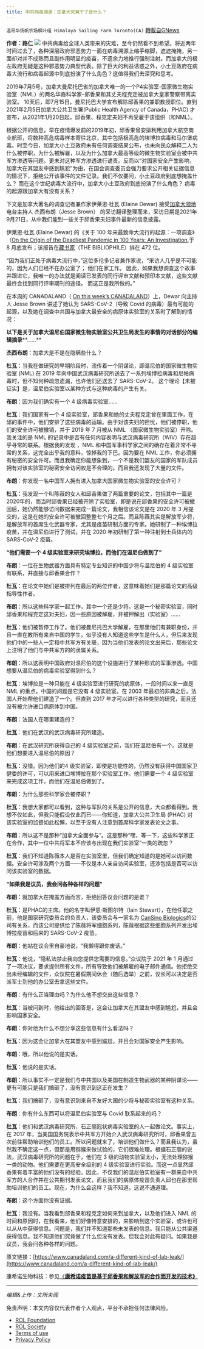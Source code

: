 ```yaml
---
title: 中共病毒溯源：加拿大究竟干了些什么？
---
```

`温哥华扬帆农场枫叶组 Himalaya Sailing Farm Toronto(CA)` [轉載自GNews](https://gnews.org/zh-hans/1709626/)

**作者：路仁**
![](https://assets.gnews.org/wp-content/uploads/2021/11/Qiu1-400x225-1.jpeg)
中共病毒给全球人类带来的灾难，至今仍然看不到希望。将近两年时间过去了，各种深层政府邪恶势力一面在病毒溯源上缩手缩脚，遮遮掩掩，另一面却对并不成熟而且副作用明显的疫苗，不遗余力地推行强制注射。而加拿大的极左政府无疑是这种邪恶势力典型代表。除了巨大的利益诱惑之外，小土豆政府在病毒大流行和病毒起源中到底扮演了什么角色？这值得我们去深究和思考。

2019年7月5号，加拿大曼尼托巴省的加拿大唯一的一个P4实验室-国家微生物实验室（NML）的两名华裔科学家–邱香果和其丈夫程克定被加拿大皇家警察带离实验室。 10天后，即7月15日，曼尼托巴大学宣布解除邱香果的兼职教授职位。直到2021年2月5日加拿大公共卫生署(Public Health Agency of Canada，PHAC) 才宣布，从2021年1月20日起，邱香果、程克定夫妇不再受雇于该组织（和NML）。

根据公开的信息，早在疫情爆发前的2019年初，邱香果曾安排利用加拿大航空商业航班，将数种高危病毒样本寄往北京，其中包括极高危的埃博拉病毒和马尔堡病毒。时至今日，加拿大小土豆政府未有任何调查结果公布，也未向民众解释二人为什么被停职，为什么被解雇，以及为什么加拿大最高等级的微生物实验室会被中共军方渗透等问题。更未对这种军方渗透进行谴责。反而以“对国家安全产生影响，加拿大在其盟友中感到尴尬”为由，在国会调查委员会强力要求公开相关证据信息的情况下，拒绝公开该事件的文件记录。我们不仅要问，小土豆政府到底想掩盖什么？ 而在这个世纪病毒大流行中，加拿大小土豆政府到底扮演了什么角色？ 病毒的起源跟加拿大有没有关系？

下文是加拿大著名的调查记者兼作家伊莱恩·杜瓦 (Elaine Dewar) 接受[加拿大领地](https://www.canadaland.com/a-different-kind-of-lab-leak/)电台主持人 杰西布朗（Jesse Brown） 的采访翻译整理而来，采访日期是2021年9月21日，从中我们能到一些关于邱香果夫妇事件最新的信息披露。

伊莱恩·杜瓦 (Elaine Dewar) 的《关于 100 年来最致命大流行的起源：一项调查》（[On the Origin of the Deadliest Pandemic in 100 Years: An Investigation](http://biblioasis.com/shop/new-release/on-the-origin-of-the-worst-pandemic-in-100-years/),于 8 月底发布；该报告在[藏书家](http://biblioasis.com/shop/new-release/on-the-origin-of-the-worst-pandemic-in-100-years/)（THE BIBLIOPHILE）排在 472 位。

“因为我们正处于病毒大流行中，”这位多伦多记者兼作家说，“采访人几乎是不可能的，因为人们已经不在办公室了； 他们在家工作。 因此，如果我想调查这个故事并跟进它，我唯一的办法就是阅读已发表的同行评审文献和预印本文献，这些文献最终会找到同行评审期刊的途径。 而这正是我所做的。”

在本周的 CANADALAND（ [On this week’s CANADALAND](https://www.canadaland.com/podcast/715-mommy-where-does-covid-come-from/)）上，Dewar 向主持人 Jesse Brown 讲述了她认为 SARS-CoV-2（导致 Covid 的病毒）最有可能的起源，以及她在调查中共国与加拿大最安全的病原体实验室的关系时了解到的情况：

**以下是关于加拿大温尼伯国家微生物实验室公共卫生局发生的事情的对话部分的编辑摘录****……**

**杰西布朗**：加拿大是不是在隐瞒些什么？

**杜瓦**：当我在做研究的早期阶段时，流传着一个阴谋论，即温尼伯的国家微生物实验室 (NML) 在 2019 年向中国武汉病毒研究所送去了一系列埃博拉病毒和尼帕病毒时，但不知何种疏忽遗漏，也许他们还送去了 SARS-CoV-2。 这个理论【未被证实】是，温尼伯实验室以某种方式与这种病毒的产生有关。

**布朗**：因为我们确实有一个 4 级病毒实验室……

**杜瓦**：我们国家有一个 4 级实验室，邱香果和她的丈夫程克定曾在里面工作，在邱的事件中，他们安排了这些病毒的运输。由于对该夫妇的担忧，他们被停职，他们的安全许可被撤销，并于 2019 年 7 月被从 NML （国家微生物实验室）开除。我关注的是 NML 的记录中是否有任何内容表明与武汉病毒研究所（WIV）存在超乎寻常的联系。根据我的发现 ，NML 和中国军事科学家之间的确存在着非常不寻常的关系，这完全出乎我的意料，惊掉我的下巴。因为要在 NML 工作，你必须拥有秘密的安全许可。而且我确定你能想象到，一个不是我们盟友的国家的军队成员拥有对该实验室的秘密安全访问权是不合理的。而且我还发现了大量的文件。

**布朗**：你发现一名中国军人拥有进入加拿大国家微生物实验室的安全许可？

**杜瓦**：我发现一个叫陈薇的女人和邱香果做了两篇重要的论文，包括其中一篇是2020年的，而当时邱香果已经被开除了实验室，即是说在邱香果的安全许可被撤回后，她仍然能够访问数据来完成一篇论文，我相信该论文是在 2020 年 3 月提交的，这是在她的安全许可被撤回整整七个月之后。而且陈薇其实是解放军少将，是解放军的首席生化武器专家，尤其是疫苗研制方面的专家。她研制了一种埃博拉疫苗，并在温尼伯进行了测试，并在 2020 年初研制了第一种注射到士兵体内的 SARS-CoV-2 疫苗。

**“****他们需要一个**** 4 ****级实验室来研究埃博拉，而他们在温尼伯做到了****”**

**布朗**：一位在生物武器方面具有特定专业知识的中国少将与温尼伯的 4 级实验室有联系，并直接与邱香果合作？

**杜瓦**：在论文中她们是被排列在最后的两位作者，这意味着她们是那篇论文的高级指导性作者。

**布朗**：所以这些科学家一起工作，其中一个还是少将。这是一个秘密实验室，同时邱香果和程克定这对夫妇，因一些原因被解雇，并被押解出（实验室）……

**杜瓦**：他们被暂停工作了。他们被曼尼托巴大学解雇，在那里他们有兼职身份，并且一直在教所有来自中国的学生。似乎没有人知道这些学生是什么人，但后来发现他们中的一些人一定和中共军方有关联，因为当他们发表的论文出来后，那些论文上注明了他们与中共军方的的隶属关系。

**布朗**：所以这表明中国政府对温尼伯的这个设施进行了某种形式的军事渗透。中国想要从温尼伯的病毒实验室得到什么？

**杜瓦**：埃博拉是一种只能在 4 级实验室进行研究的病原体，一段时间以来一直是 NML 的重点。中国的问题是它没有 4 级实验室。在 2003 年最初的非典之后，法国人开始帮他们建造了一个。但直到 2017 年才可以进行各种类型的研究，而且还没有被允许进口病原体到中国。

**布朗**：法国人在哪里建造的？

**杜瓦**：他们在武汉的武汉病毒研究所建造。

**布朗**：在武汉研究所获得自己的 4 级实验室之前，我们在温尼伯有一个。这就是他们想要进入温尼伯的原因？

**杜瓦**：没错。因为他们的4 级实验室，即使是功能性的，仍然没有获得中国国家卫健委的许可，可以用来进口埃博拉在那个实验室工作。他们需要一个 4 级实验室来完成这项工作，而他们在温尼伯做到了。

**布朗**：为什么那些科学家会被停职？

**杜瓦**：我想大家都可以看到，这种与军队的关系是公开的信息，大众都看得到。我想不仅如此，但我只能假设仅此而已——你知道，加拿大公共卫生局 (PHAC) 对该实验室的监督如此松懈，以至于没有人注意到首席科学家发表论文之事。

**布朗**：所以这不是那种“加拿大全面参与”。这是那种“嘿，等一下，这些科学家正在合作，其中一位中共将军本不应该与出现在我们实验室”一类的疏忽？

**杜瓦**：我们不知道陈薇本人是否在实验室里，但我们确定知道的是她可以访问数据。安全许可涉及两个方面——不仅是本人亲自访问实验室，还涉包括是否可以访问该实验室的数据。

**“****如果我是议员，我会问各种各样的问题****”**

**布朗**：就加拿大在掩盖方面而言，拒绝回答议会问题的是谁？

**杜瓦**：是PHAC的主席。他的名字叫伊恩·斯图尔特（Iain Stewart），在他任职之前，他是国家研究委员会的负责人，该委员会与一家名为 [CanSino Biologics](http://www.cansinotech.com.cn/)的公司有关系，而该公司提供给了陈薇将军细胞系列，陈薇根据这些细胞系列开发出埃博拉疫苗和后来的 SARS-CoV-2 疫苗。

**布朗**：他站在议会里自豪地说，“我懒得跟你废话。”

**杜瓦**：他说，“隐私法禁止我向您提供您需要的信息。”众议院于 2021 年 1 月通过了一项决议，要求提供所有文件，所有导致他们被解雇的电子邮件通信。他拒绝交出未经编辑的文件，众议院在暑假期间休会（随后选举）之前，议长可以决定是否派军士到他的办公室去拿这些文件。

**布朗**：有什么正当理由吗？为什么他不想交出这些信息？

**杜瓦**：当被问到时，他给出的回答是，这会让加拿大在其盟友中感到尴尬，并且会影响国家安全。

**布朗**：你对他为什么不想分享这些信息有什么看法吗？

**杜瓦**：因为这会让加拿大在其盟友中感到尴尬，并且会对国家安全产生影响。

**布朗**：哦，所以他说的是实话。

**杜瓦**：他说的是实话。

**布朗**：所以事实不一定是我们与中共国以及美国在制造生物武器的某种阴谋论——更有可能只是我们搞砸了，没有意识到这正在发生？

**杜瓦**：我们搞砸了，没有意识到来自不友好大国的少将与秘密实验室有这种关系。

**布朗**：你有什么东西可以将温尼伯实验室与 Covid 联系起来的吗？

**杜瓦**：他们和武汉病毒研究所，石正丽冠状病毒实验室的人一起做论文。事实上，在 2017 年，当美国国务院表示中共军方开始介入武汉病毒研究所时，邱香果曾五次前往帮助培训他们的员工。所以问题就来了，培训他们做什么？而且我认为，虽然我不确定这一点，但那是用猕猴来做试验的，它们很难处理。根据石正丽的说法，武汉病毒研究所的问题在于，他们在 3 级的动物实验室太小，无法处理猕猴一类的动物。他们需要在更高安全级别的 4 级实验室进行实验。而这一点显然邱香果有着丰富的他们没有的经验。因此，不仅我们的温尼伯实验室有一群来自中共军方的人合作并在公共期刊发表论文，而且我们的病原体疫苗负责人邱也在那里帮助培训他们的员工。现在，为什么会这样？我不知道。这说不通道理。

**布朗**：这个方面你没有证据。

**杜瓦**：我没有。当我看到邱香果和程克定如何来到加拿大，以及他们进入 NML 的时间和原因时，在我看来，他们好像特意安排的，来影响到这个实验室，或许也可以从从中获得信息。问题是，我们并不知道那些未发表的信息。我只能从公共渠道获得信息。我不知道他们究竟做了什么但没有发表。但我会对此有疑问。如果我是议员，我会问各种各样的问题。

原文链接：[https://www.canadaland.com/a-different-kind-of-lab-leak/](https://www.canadaland.com/a-different-kind-of-lab-leak/)

康希诺生物科技：参见[《**康希诺疫苗是基于邱香果和解放军的合作而开发的技术》**](https://gnews.org/zh-hans/1543268/)

* * *

*编辑&上传：文所未闻*

 

免责声明：本文内容仅代表作者个人观点，平台不承担任何法律风险。

- [ROL Foundation](https://rolfoundation.org/)
- [ROL Society](https://rolsociety.org/)
- [Terms of use](https://gnews.org/terms-of-use-3/)
- [Privacy Policy](https://gnews.org/privacy-policy/)
